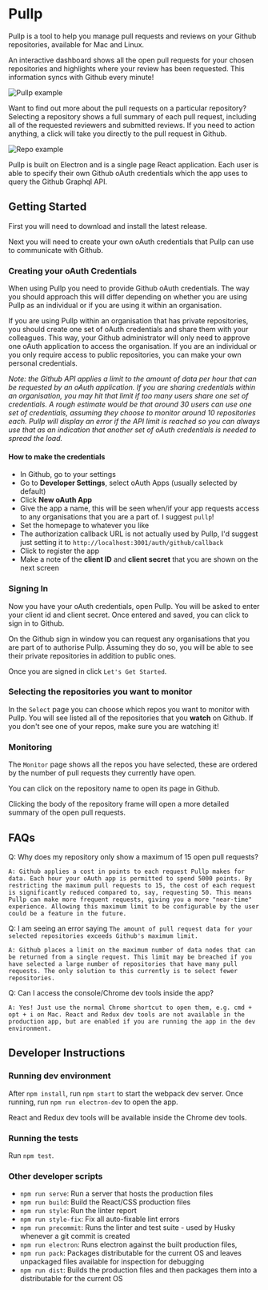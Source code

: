 # Pullp

Pullp is a tool to help you manage pull requests and reviews on your Github repositories, available for Mac and Linux.

An interactive dashboard shows all the open pull requests for your chosen repositories and highlights where your review has been requested. This information syncs with Github every minute!

![Pullp example](https://i.imgur.com/O1qEiT5.png)

Want to find out more about the pull requests on a particular repository? Selecting a repository shows a full summary of each pull request, including all of the requested reviewers and submitted reviews. If you need to action anything, a click will take you directly to the pull request in Github.

![Repo example](https://i.imgur.com/Wd3U3mN.png)

Pullp is built on Electron and is a single page React application. Each user is able to specify their own Github oAuth credentials which the app uses to query the Github Graphql API.

## Getting Started

First you will need to download and install the latest release.

Next you will need to create your own oAuth credentials that Pullp can use to communicate with Github.

### Creating your oAuth Credentials

When using Pullp you need to provide Github oAuth credentials. The way you should approach this will differ depending on whether you are using Pullp as an individual or if you are using it within an organisation.

If you are using Pullp within an organisation that has private repositories, you should create one set of oAuth credentials and share them with your colleagues. This way, your Github administrator will only need to approve one oAuth application to access the organisation. If you are an individual or you only require access to public repositories, you can make your own personal credentials.

_Note: the Github API applies a limit to the amount of data per hour that can be requested by an oAuth application. If you are sharing credentials within an organisation, you may hit that limit if too many users share one set of credentials. A rough estimate would be that around 30 users can use one set of credentials, assuming they choose to monitor around 10 repositories each. Pullp will display an error if the API limit is reached so you can always use that as an indication that another set of oAuth credentials is needed to spread the load._

#### How to make the credentials

- In Github, go to your settings
- Go to **Developer Settings**, select oAuth Apps (usually selected by default)
- Click **New oAuth App**
- Give the app a name, this will be seen when/if your app requests access to any organisations that you are a part of. I suggest `pullp`!
- Set the homepage to whatever you like
- The authorization callback URL is not actually used by Pullp, I'd suggest just setting it to `http://localhost:3001/auth/github/callback`
- Click to register the app
- Make a note of the **client ID** and **client secret** that you are shown on the next screen

### Signing In

Now you have your oAuth credentials, open Pullp. You will be asked to enter your client id and client secret. Once entered and saved, you can click to sign in to Github.

On the Github sign in window you can request any organisations that you are part of to authorise Pullp. Assuming they do so, you will be able to see their private repositories in addition to public ones.

Once you are signed in click `Let's Get Started`.

### Selecting the repositories you want to monitor

In the `Select` page you can choose which repos you want to monitor with Pullp. You will see listed all of the repositories that you **watch** on Github. If you don't see one of your repos, make sure you are watching it!

### Monitoring

The `Monitor` page shows all the repos you have selected, these are ordered by the number of pull requests they currently have open.

You can click on the repository name to open its page in Github.

Clicking the body of the repository frame will open a more detailed summary of the open pull requests.

## FAQs

Q: Why does my repository only show a maximum of 15 open pull requests?

    A: Github applies a cost in points to each request Pullp makes for data. Each hour your oAuth app is permitted to spend 5000 points. By restricting the maximum pull requests to 15, the cost of each request is significantly reduced compared to, say, requesting 50. This means Pullp can make more frequent requests, giving you a more "near-time" experience. Allowing this maximum limit to be configurable by the user could be a feature in the future.

Q: I am seeing an error saying `The amount of pull request data for your selected repositories exceeds Github's maximum limit.`

    A: Github places a limit on the maximum number of data nodes that can be returned from a single request. This limit may be breached if you have selected a large number of repositories that have many pull requests. The only solution to this currently is to select fewer repositories.

Q: Can I access the console/Chrome dev tools inside the app?

    A: Yes! Just use the normal Chrome shortcut to open them, e.g. cmd + opt + i on Mac. React and Redux dev tools are not available in the production app, but are enabled if you are running the app in the dev environment.

## Developer Instructions

### Running dev environment

After `npm install`, run `npm start` to start the webpack dev server. Once running, run `npm run electron-dev` to open the app.

React and Redux dev tools will be available inside the Chrome dev tools.

### Running the tests

Run `npm test`.

### Other developer scripts

 - `npm run serve`: Run a server that hosts the production files
- `npm run build`: Build the React/CSS production files
- `npm run style`: Run the linter report
- `npm run style-fix`: Fix all auto-fixable lint errors
- `npm run precommit`: Runs the linter and test suite - used by Husky whenever a git commit is created
- `npm run electron`: Runs electron against the built production files,
- `npm run pack`: Packages distributable for the current OS and leaves unpackaged files available for inspection for debugging
- `npm run dist`: Builds the production files and then packages them into a distributable for the current OS


